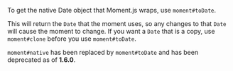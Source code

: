 To get the native Date object that Moment.js wraps, use `moment#toDate`.

This will return the `Date` that the moment uses, so any changes to that `Date` will cause the moment to change. If you want a `Date` that is a copy, use `moment#clone` before you use `moment#toDate`.

`moment#native` has been replaced by `moment#toDate` and has been deprecated as of **1.6.0**.
